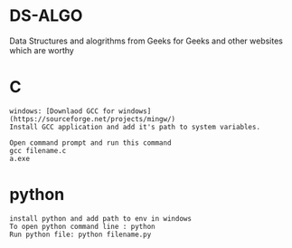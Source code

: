# DS-ALGO
Data Structures and alogrithms from Geeks for Geeks and other websites which are worthy

# C 
    windows: [Downlaod GCC for windows](https://sourceforge.net/projects/mingw/)
    Install GCC application and add it's path to system variables.

    Open command prompt and run this command
    gcc filename.c
    a.exe
# python
    install python and add path to env in windows
    To open python command line : python
    Run python file: python filename.py


